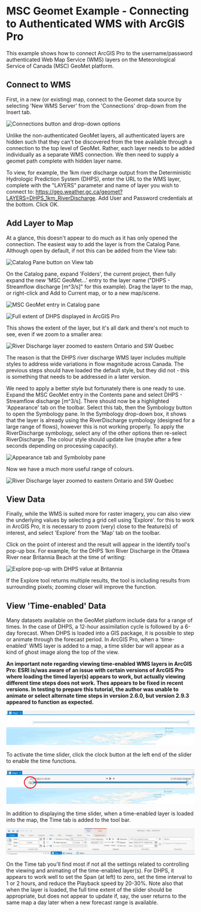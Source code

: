 # MSC Geomet Example - Connecting to Authenticated WMS with ArcGIS Pro

This example shows how to connect ArcGIS Pro to the username/password authenticated Web Map Service (WMS) layers on the Meteorological Service of Canada (MSC) GeoMet platform.

## Connect to WMS
First, in a new (or existing) map, connect to the Geomet data source by selecting 'New WMS Server' from the 'Connections' drop-down from the Insert tab.

![Connections button and drop-down options](images/ArcPro_DHPS_01.png)

Unlike the non-authenticated GeoMet layers, all authenticated layers are hidden such that they can't be discovered from the tree available through a connection to the top level of GeoMet. Rather, each layer needs to be added individually as a separate WMS connection. We then need to supply a geomet path complete with hidden layer name.

To view, for example, the 1km river discharge output from the Deterministic Hydrologic Prediction System (DHPS), enter the URL to the WMS layer, complete with the "LAYERS" parameter and name of layer you wish to connect to: https://geo.weather.gc.ca/geomet?LAYERS=DHPS_1km_RiverDischarge. Add User and Password credentials at the bottom. Click OK.

## Add Layer to Map
At a glance, this doesn't appear to do much as it has only opened the connection. The easiest way to add the layer is from the Catalog Pane. Although open by default, if not this can be added from the View tab:

![Catalog Pane button on View tab](images/ArcPro_DHPS_02.png)

On the Catalog pane, expand 'Folders', the current project, then fully expand the new 'MSC GeoMet...' entry to the layer name ("DHPS - Streamflow discharge [m^3/s]" for this example). Drag the layer to the map, or right-click and Add to Current map, or to a new map/scene.

![MSC GeoMet entry in Catalog pane](images/ArcPro_DHPS_03.png)

![Full extent of DHPS displayed in ArcGIS Pro](images/ArcPro_DHPS_04.png)

This shows the extent of the layer, but it's all dark and there's not much to see, even if we zoom to a smaller area:

![River Discharge layer zoomed to eastern Ontario and SW Quebec](images/ArcPro_DHPS_05.png)

The reason is that the DHPS river discharge WMS layer includes multiple styles to address wide variations in flow magnitude across Canada. The previous steps should have loaded the default style, but they did not - this is something that needs to be addressed in a later version. 

We need to apply a better style but fortunately there is one ready to use. Expand the MSC GeoMet entry in the Contents pane and select DHPS - Streamflow discharge [m^3/s]. There should now be a highlighted 'Appearance' tab on the toolbar. Select this tab, then the Symbology button to open the Symbology pane. In the Symbology drop-down box, it shows that the layer is already using the RiverDischarge symbology (designed for a large range of flows), however this is not working properly. To apply the RiverDischarge symbology, select any of the other options then re-select RiverDischarge. The colour style should update live (maybe after a few seconds depending on processing capacity).

![Appearance tab and Symboloby pane](images/ArcPro_DHPS_06.png)

Now we have a much more useful range of colours.

![River Discharge layer zoomed to eastern Ontario and SW Quebec](images/ArcPro_DHPS_07.png)

## View Data

Finally, while the WMS is suited more for raster imagery, you can also view the underlying values by selecting a grid cell using 'Explore'. for this to work in ArcGIS Pro, it is necessary to zoom (very) close to the feature(s) of interest, and select 'Explore' from the 'Map' tab on the toolbar.

Click on the point of interest and the result will appear in the Identify tool's pop-up box. For example, for the DHPS 1km River Discharge in the Ottawa River near Britannia Beach at the time of writing:

![Explore pop-up with DHPS value at Britannia](images/ArcPro_DHPS_08.png)

If the Explore tool returns multiple results, the tool is including results from surrounding pixels; zooming closer will improve the function.

## View 'Time-enabled' Data

Many datasets available on the GeoMet platform include data for a range of times. In the case of DHPS, a 12-hour assimilation cycle is followed by a 6-day forecast. When DHPS is loaded into a GIS package, it is possible to step or animate through the forecast period. In ArcGIS Pro, when a 'time-enabled' WMS layer is added to a map, a time slider bar will appear as a kind of ghost image along the top of the view.

**An important note regarding viewing time-enabled WMS layers in ArcGIS Pro: ESRI is/was aware of an issue with certain versions of ArcGIS Pro where loading the timed layer(s) appears to work, but actually viewing different time steps does not work. Thes appears to be fixed in recent versions. In testing to prepare this tutorial, the author was unable to animate or select alternate time steps in version 2.6.0, but version 2.9.3 appeared to function as expected.**

!['Ghost' of time slider before activation](images/ArcPro_DHPS_09.png)

To activate the time slider, click the clock button at the left end of the slider to enable the time functions.

![Time slider with the on/off button circled](images/ArcPro_DHPS_10.png)

In addition to displaying the time slider, when a time-enabled layer is loaded into the map, the Time tab is added to the tool bar.

![Time settings tab under Map section in ArcGIS Pro toolbar](images/ArcPro_DHPS_11.png)

On the Time tab you'll find most if not all the settings related to controlling the viewing and animating of the time-enabled layer(s). For DHPS, it appears to work well to set the Span (at left) to zero, set the time interval to 1 or 2 hours, and reduce the Playback speed by 20-30%. Note also that when the layer is loaded, the full time extent of the slider should be appropriate, but does not appear to update if, say, the user returns to the same map a day later when a new forecast range is available.





